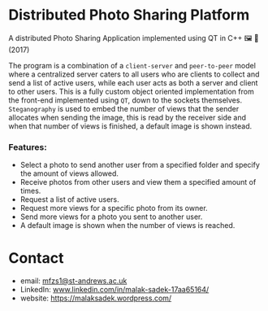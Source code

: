 # Distributed Photo Sharing Platform
A distributed Photo Sharing Application implemented using QT in C++ 🖼 🔗 (2017)

The program is a combination of a `client-server` and `peer-to-peer` model where a centralized server caters to all users who are clients to collect and send a list of active users, while each user acts as both a server and client to other users.
This is a fully custom object oriented implementation from the front-end implemented using `QT`, down to the sockets themselves. `Steganography` is used to embed the number of views that the sender allocates when sending the image, this is read by the receiver side and when that number of views is finished, a default image is shown instead.

### Features:
* Select a photo to send another user from a specified folder and specify the amount of views allowed.
* Receive photos from other users and view them a specified amount of times.
* Request a list of active users.
* Request more views for a specific photo from its owner.
* Send more views for a photo you sent to another user.
* A default image is shown when the number of views is reached.

# Contact

* email: mfzs1@st-andrews.ac.uk
* LinkedIn: www.linkedin.com/in/malak-sadek-17aa65164/
* website: https://malaksadek.wordpress.com/
